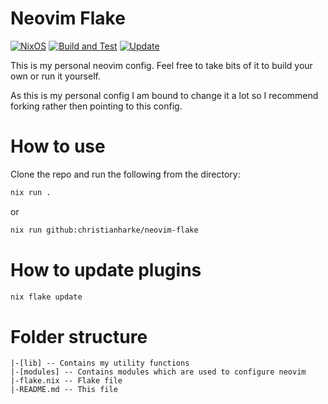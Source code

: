 # Neovim Flake

[![NixOS][nixos-badge]][nixos]
[![Build and Test][ci-badge]][ci]
[![Update][update-badge]][update]

This is my personal neovim config. Feel free to take bits of it to build your own or run it yourself.

As this is my personal config I am bound to change it a lot so I recommend forking rather then pointing to
this config.

# How to use

Clone the repo and run the following from the directory:

```bash
nix run .
```

or

```bash
nix run github:christianharke/neovim-flake
```

# How to update plugins

```bash
nix flake update
```

# Folder structure

```
|-[lib] -- Contains my utility functions
|-[modules] -- Contains modules which are used to configure neovim
|-flake.nix -- Flake file
|-README.md -- This file
```

[nixos]: https://nixos.org/
[nixos-badge]: https://img.shields.io/badge/NixOS-blue.svg?logo=NixOS&logoColor=white
[ci]: https://github.com/christianharke/neovim-flake/actions/workflows/ci.yml
[ci-badge]: https://github.com/christianharke/neovim-flake/actions/workflows/ci.yml/badge.svg
[update]: https://github.com/christianharke/neovim-flake/actions/workflows/update.yml
[update-badge]: https://github.com/christianharke/neovim-flake/actions/workflows/update.yml/badge.svg

